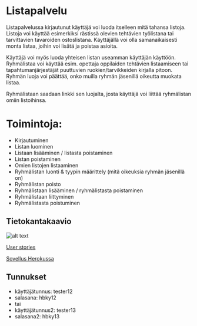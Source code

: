 # Listapalvelu

Listapalvelussa kirjautunut käyttäjä voi luoda itselleen mitä tahansa listoja. Listoja voi käyttää esimerkiksi rästissä olevien tehtävien työlistana tai tarvittavien tavaroiden ostoslistana. Käyttäjällä voi olla samanaikaisesti monta listaa, joihin voi lisätä ja poistaa asioita. 

Käyttäjä voi myös luoda yhteisen listan useamman käyttäjän käyttöön. Ryhmälistaa voi käyttää esim. opettaja oppilaiden tehtävien listaamiseen tai tapahtumanjärjestäjät puuttuvien ruokien/tarvikkeiden kirjalla pitoon. Ryhmän luoja voi päättää, onko muilla ryhmän jäsenillä oikeutta muokata listaa. 

Ryhmälistaan saadaan linkki sen luojalta, josta käyttäjä voi liittää ryhmälistan omiin listoihinsa. 

# Toimintoja:

* Kirjautuminen
* Listan luominen
* Listaan lisääminen / listasta poistaminen
* Listan poistaminen
* Omien listojen listaaminen
* Ryhmälistan luonti & tyypin määrittely (mitä oikeuksia ryhmän jäsenillä on)
* Ryhmälistan poisto 
* Ryhmälistaan lisääminen / ryhmälistasta poistaminen
* Ryhmälistaan liittyminen
* Ryhmälistasta poistuminen


## Tietokantakaavio
![alt text](https://yuml.me/436b44e8.png "Tietokantakaavio")

[User stories](https://github.com/inkeriV/Listapalvelu/blob/master/documentation/user-story.md)

[Sovellus Herokussa](https://lista-palvelu-iv.herokuapp.com)

## Tunnukset
* käyttäjätunnus: tester12
* salasana: hbky12
* tai
* käyttäjätunnus2: tester13
* salasana2: hbky13

